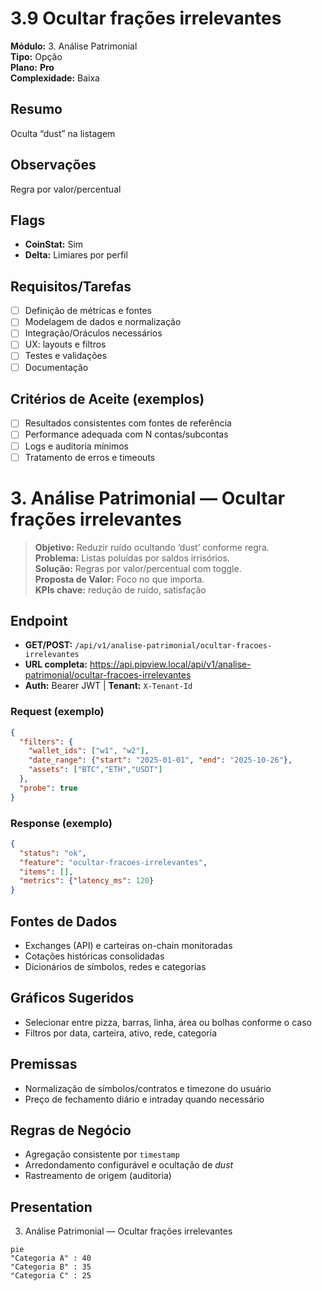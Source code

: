 # 3.9 Ocultar frações irrelevantes

**Módulo:** 3. Análise Patrimonial  
**Tipo:** Opção  
**Plano:** **Pro**  
**Complexidade:** Baixa

## Resumo
Oculta “dust” na listagem

## Observações
Regra por valor/percentual

## Flags
- **CoinStat:** Sim
- **Delta:** Limiares por perfil

## Requisitos/Tarefas
- [ ] Definição de métricas e fontes
- [ ] Modelagem de dados e normalização
- [ ] Integração/Oráculos necessários
- [ ] UX: layouts e filtros
- [ ] Testes e validações
- [ ] Documentação

## Critérios de Aceite (exemplos)
- [ ] Resultados consistentes com fontes de referência
- [ ] Performance adequada com N contas/subcontas
- [ ] Logs e auditoria mínimos
- [ ] Tratamento de erros e timeouts

# 3. Análise Patrimonial — Ocultar frações irrelevantes

> **Objetivo:** Reduzir ruído ocultando ‘dust’ conforme regra.  
> **Problema:** Listas poluídas por saldos irrisórios.  
> **Solução:** Regras por valor/percentual com toggle.  
> **Proposta de Valor:** Foco no que importa.  
> **KPIs chave:** redução de ruído, satisfação

## Endpoint
- **GET/POST:** `/api/v1/analise-patrimonial/ocultar-fracoes-irrelevantes`  
- **URL completa:** <https://api.pipview.local/api/v1/analise-patrimonial/ocultar-fracoes-irrelevantes>  
- **Auth:** Bearer JWT | **Tenant:** `X-Tenant-Id`

### Request (exemplo)
```json
{
  "filters": {
    "wallet_ids": ["w1", "w2"],
    "date_range": {"start": "2025-01-01", "end": "2025-10-26"},
    "assets": ["BTC","ETH","USDT"]
  },
  "probe": true
}
```

### Response (exemplo)
```json
{
  "status": "ok",
  "feature": "ocultar-fracoes-irrelevantes",
  "items": [],
  "metrics": {"latency_ms": 120}
}
```

## Fontes de Dados
- Exchanges (API) e carteiras on-chain monitoradas
- Cotações históricas consolidadas
- Dicionários de símbolos, redes e categorias

## Gráficos Sugeridos
- Selecionar entre pizza, barras, linha, área ou bolhas conforme o caso
- Filtros por data, carteira, ativo, rede, categoria

## Premissas
- Normalização de símbolos/contratos e timezone do usuário
- Preço de fechamento diário e intraday quando necessário

## Regras de Negócio
- Agregação consistente por `timestamp`
- Arredondamento configurável e ocultação de *dust*
- Rastreamento de origem (auditoria)

## Presentation
3. Análise Patrimonial — Ocultar frações irrelevantes

```mermaid
pie
"Categoria A" : 40
"Categoria B" : 35
"Categoria C" : 25
```
